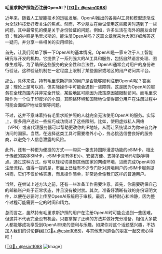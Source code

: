 **毛里求斯护照能否注册OpenAI？[[TG💪+ @esim1088](https://t.me/s/esim1088)]**

近年来，随着人工智能技术的迅猛发展，OpenAI推出的各类AI工具和模型逐渐成为全球科技爱好者关注的焦点。然而，不少朋友在尝试使用这些服务时遇到了一些问题，其中最常见的便是关于身份验证的问题。例如，许多生活在海外的朋友会好奇：我的护照是毛里求斯的，能注册OpenAI吗？这篇文章就来为大家详细解答这一疑问，并分享一些相关的实用经验。

首先，让我们简单了解一下OpenAI的基本情况。OpenAI是一家专注于人工智能研究与开发的机构，它提供了一系列强大的AI工具和服务，包括自然语言处理、图像生成等。为了确保这些服务的安全性和合法性，OpenAI通常会对用户的身份进行验证。这种验证机制在一定程度上限制了某些国家或地区的用户访问其平台。

那么，具体来说，持有毛里求斯护照的用户是否能够顺利注册OpenAI呢？答案是：理论上是可以的，但实际操作中可能会遇到一些障碍。这是因为OpenAI的服务在全球范围内并非完全开放，某些地区可能因为政策原因被限制访问。而毛里求斯作为一个位于印度洋的小国，其网络环境和国际地位使得部分用户在注册过程中可能会面临IP地址受限等问题。

不过，这并不意味着持有毛里求斯护照的人就完全无法使用OpenAI的服务。实际上，很多用户通过一些技巧成功绕过了这些限制。比如，使用虚拟私人网络（VPN）或者代理服务器可以帮助更改你的IP地址，从而让系统误以为你来自允许访问的国家。当然，在选择这类工具时需要格外小心，务必挑选信誉良好的服务商，以避免个人信息泄露的风险。

此外，还有一种更为便捷的方式——购买一张支持国际漫游功能的eSIM卡。相比于传统的实体SIM卡，eSIM卡具有体积小、安装方便、支持多国号码切换等特点。通过这种方式，你可以轻松切换到其他国家的网络环境，进而完成OpenAI的注册流程。值得一提的是，市面上已经有不少专门针对跨境用户的eSIM卡服务提供商，它们不仅价格实惠，而且操作简单，非常适合像我们这样的普通用户。

当然，在尝试上述方法之前，还有一些准备工作需要注意。首先，你需要确保自己的邮箱账户处于正常状态，并且没有被封禁。其次，准备好清晰有效的身份证明文件，以便在必要时上传至OpenAI系统用于审核。最后，保持耐心和冷静，因为整个过程可能需要一定的时间和精力。

总而言之，虽然持有毛里求斯护照的用户在注册OpenAI时可能会遇到一些困难，但这并不代表完全没有机会。只要掌握了正确的方法并做好充分准备，相信大多数人都能够成功享受到OpenAI带来的便利与乐趣。如果你对这个话题感兴趣，不妨加入我们的讨论群组[[TG💪+ @esim1088](https://t.me/s/esim1088)]，与其他志同道合的朋友一起交流心得吧！

[[TG💪+ @esim1088](https://t.me/s/esim1088) ![Image](https://i.postimg.cc/4NQfJmqS/Snipaste-2025-05-13-00-14-12.png)]